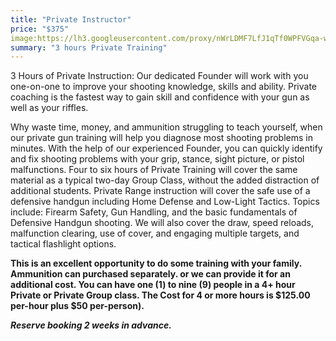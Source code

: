 ```yaml
---
title: "Private Instructor"
price: "$375"
image:https://lh3.googleusercontent.com/proxy/nWrLDMF7LfJ1qTf0WPFVGqa-wehZilSP16IOHs8MW8tKHZENoOnyJYejKbPCKTHYTddpNBeLajQfdAQ-DAqq8KD-h6TVefnQEOgrthJWaAM2vvNg8MuG1YKF7gZmx6CW49xyKvOcjWvjlRh3TIHPKnnrVrB6Dl4Kbsf-8X2zRg
summary: "3 hours Private Training"
---
```

3 Hours of Private Instruction: Our dedicated Founder will work with you one-on-one to improve your shooting knowledge, skills and ability.  Private coaching is the fastest way to gain skill and confidence with your gun as well as your riffles.

Why waste time, money, and ammunition struggling to teach yourself, when our private gun training will help you diagnose most shooting problems in minutes. With the help of our experienced Founder, you can quickly identify and fix shooting problems with your grip, stance, sight picture, or pistol malfunctions.
Four to six hours of Private Training will cover the same material as a typical two-day Group Class, without the added distraction of additional students. Private Range instruction will cover the safe use of a defensive handgun including Home Defense and Low-Light Tactics. Topics include: Firearm Safety, Gun Handling, and the basic fundamentals of Defensive Handgun shooting. We will also cover the draw, speed reloads, malfunction clearing, use of cover, and engaging multiple targets, and tactical flashlight options.

**This is an excellent opportunity to do some training with your family. Ammunition can purchased separately. or we can provide it for an additional cost. You can have one (1) to nine (9) people in a 4+ hour Private or Private Group class. The Cost for 4 or more hours is $125.00 per-hour plus $50 per-person).**

***Reserve booking 2 weeks in advance.***

<!--stackedit_data:
eyJoaXN0b3J5IjpbLTI3NDUxOTQyMywtMTcwNDM0NjQ5NiwtMT
YxMjgwMjA2MCwtNDQxNDQwOTY1LC0xNzc2NDU3ODEzLC0xODQ4
MDQzMzMzLDI4NDU1MzkwMywtMTIxMjQ0ODg0MSwtMTI2MTU3MD
g3Miw3OTEyMTIwMDRdfQ==
-->
